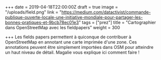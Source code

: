 +++
date = 2019-04-18T22:00:00Z
draft = true
image = "/uploads/field.png"
link = "https://medium.com/datactivist/commande-publique-ouverte-locale-une-initiative-mondiale-pour-partager-les-bonnes-pratiques-et-9bcb78ec01e3"
tags = ["prez"]
title = "Cartographier dans OpenStreetMap avec les fieldpapers"
weight = 300

+++
Les fields papers permettent à quiconque de contribuer à OpenStreetMap en annotant une carte imprimée d'une zone. Ces annotations peuvent être simplement importées dans OSM pour atteindre un haut niveau de détail. Magalie vous explique ici comment faire !